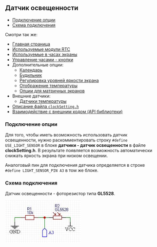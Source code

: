 ## Датчик освещенности

- [Подключение опции](#подключение-опции)
- [Схема подключения](#схема-подключения)

Смотри так же:
- [Главная страница](../readme.md)
- [Используемые модули RTC](rtc.md)
- [Используемые в часах экраны](displays.md)
- [Управление часами - кнопки](buttons.md)
- Дополнительные опции:
  - [Календарь](calendar.md)
  - [Будильник](alarm.md)
  - [Регулировка уровней яркости экрана](br_adjust.md)
  - [Отображение температуры](show_temp.md)
  - [Опции для матричных экранов](matrix.md)
- Внешние датчики:
  - [Датчики температуры](temp_sensors.md)
- [Описание файла `clockSetting.h`](clock_setting.md)
- [Взаимодействие с внешним кодом (API библиотеки)](api.md)

### Подключение опции

Для того, чтобы иметь возможность использовать датчик освещенности, нужно раскомментировать строку `#define USE_LIGHT_SENSOR` в блоке **датчики - датчик освещенности** в файле **clockSetting.h**. В результате появляется возможность автоматически снижать яркость экрана при низком освещении.

Аналоговый пин для подключения датчика определяется в строке `#define LIGHT_SENSOR_PIN A3` в том же блоке.

### Схема подключения

Датчик освещенности - фоторезистор типа **GL5528**.

![scheme0001](0001.jpg "Схема подключения датчика")

